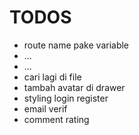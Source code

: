 # TODOS
- route name pake variable
- ...
- ...
- cari lagi di file
- tambah avatar di drawer
- styling login register
- email verif
- comment rating